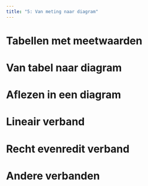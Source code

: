 ```yaml
---
title: "5: Van meting naar diagram"
---
```

# Tabellen met meetwaarden

# Van tabel naar diagram

# Aflezen in een diagram

# Lineair verband

# Recht evenredit verband
# Andere verbanden